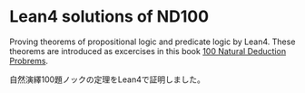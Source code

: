 # Lean4 solutions of ND100

Proving theorems of propositional logic and predicate logic by Lean4.
These theorems are introduced as excercises in this book [100 Natural Deduction Probrems](https://quawai.stores.jp/items/62f22a412fc881057450beb8).

自然演繹100題ノックの定理をLean4で証明しました。
